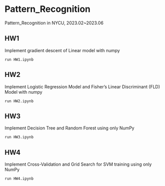 # Pattern_Recognition
Pattern_Recognition in NYCU, 2023.02~2023.06

## HW1 
Implement gradient descent of Linear model with numpy
```
run HW1.ipynb
```

## HW2
Implement Logistic Regression Model and Fisher’s Linear Discriminant (FLD) Model with numpy
```
run HW2.ipynb
```

## HW3
Implement Decision Tree and Random Forest using only NumPy
```
run HW3.ipynb
```

## HW4
Implement Cross-Validation and Grid Search for SVM training using only NumPy
```
run HW4.ipynb
```

